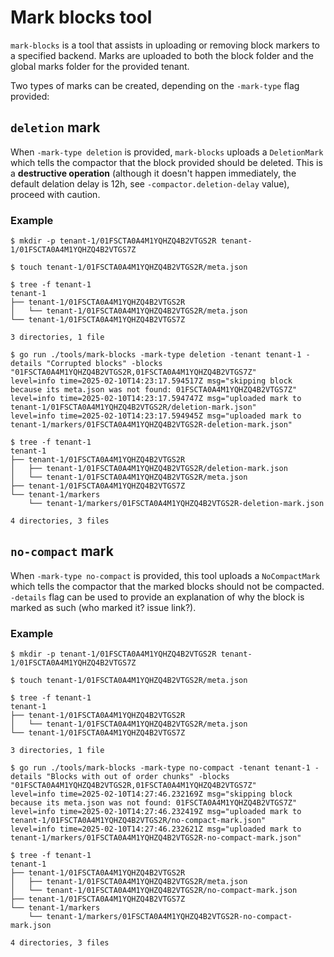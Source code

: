 # Mark blocks tool

`mark-blocks` is a tool that assists in uploading or removing block markers to a specified backend.
Marks are uploaded to both the block folder and the global marks folder for the provided tenant.

Two types of marks can be created, depending on the `-mark-type` flag provided:

## `deletion` mark

When `-mark-type deletion` is provided, `mark-blocks` uploads a `DeletionMark` which tells the compactor that the block provided should be deleted.
This is a **destructive operation** (although it doesn't happen immediately, the default delation delay is 12h, see `-compactor.deletion-delay` value), proceed with caution.

### Example

```
$ mkdir -p tenant-1/01FSCTA0A4M1YQHZQ4B2VTGS2R tenant-1/01FSCTA0A4M1YQHZQ4B2VTGS7Z

$ touch tenant-1/01FSCTA0A4M1YQHZQ4B2VTGS2R/meta.json

$ tree -f tenant-1
tenant-1
├── tenant-1/01FSCTA0A4M1YQHZQ4B2VTGS2R
│   └── tenant-1/01FSCTA0A4M1YQHZQ4B2VTGS2R/meta.json
└── tenant-1/01FSCTA0A4M1YQHZQ4B2VTGS7Z

3 directories, 1 file

$ go run ./tools/mark-blocks -mark-type deletion -tenant tenant-1 -details "Corrupted blocks" -blocks "01FSCTA0A4M1YQHZQ4B2VTGS2R,01FSCTA0A4M1YQHZQ4B2VTGS7Z"
level=info time=2025-02-10T14:23:17.594517Z msg="skipping block because its meta.json was not found: 01FSCTA0A4M1YQHZQ4B2VTGS7Z"
level=info time=2025-02-10T14:23:17.594747Z msg="uploaded mark to tenant-1/01FSCTA0A4M1YQHZQ4B2VTGS2R/deletion-mark.json"
level=info time=2025-02-10T14:23:17.594945Z msg="uploaded mark to tenant-1/markers/01FSCTA0A4M1YQHZQ4B2VTGS2R-deletion-mark.json"

$ tree -f tenant-1
tenant-1
├── tenant-1/01FSCTA0A4M1YQHZQ4B2VTGS2R
│   ├── tenant-1/01FSCTA0A4M1YQHZQ4B2VTGS2R/deletion-mark.json
│   └── tenant-1/01FSCTA0A4M1YQHZQ4B2VTGS2R/meta.json
├── tenant-1/01FSCTA0A4M1YQHZQ4B2VTGS7Z
└── tenant-1/markers
    └── tenant-1/markers/01FSCTA0A4M1YQHZQ4B2VTGS2R-deletion-mark.json

4 directories, 3 files
```

## `no-compact` mark

When `-mark-type no-compact` is provided, this tool uploads a `NoCompactMark` which tells the compactor that the marked blocks should not be compacted.
`-details` flag can be used to provide an explanation of why the block is marked as such (who marked it? issue link?).

### Example

```
$ mkdir -p tenant-1/01FSCTA0A4M1YQHZQ4B2VTGS2R tenant-1/01FSCTA0A4M1YQHZQ4B2VTGS7Z

$ touch tenant-1/01FSCTA0A4M1YQHZQ4B2VTGS2R/meta.json

$ tree -f tenant-1
tenant-1
├── tenant-1/01FSCTA0A4M1YQHZQ4B2VTGS2R
│   └── tenant-1/01FSCTA0A4M1YQHZQ4B2VTGS2R/meta.json
└── tenant-1/01FSCTA0A4M1YQHZQ4B2VTGS7Z

3 directories, 1 file

$ go run ./tools/mark-blocks -mark-type no-compact -tenant tenant-1 -details "Blocks with out of order chunks" -blocks "01FSCTA0A4M1YQHZQ4B2VTGS2R,01FSCTA0A4M1YQHZQ4B2VTGS7Z"
level=info time=2025-02-10T14:27:46.232169Z msg="skipping block because its meta.json was not found: 01FSCTA0A4M1YQHZQ4B2VTGS7Z"
level=info time=2025-02-10T14:27:46.232419Z msg="uploaded mark to tenant-1/01FSCTA0A4M1YQHZQ4B2VTGS2R/no-compact-mark.json"
level=info time=2025-02-10T14:27:46.232621Z msg="uploaded mark to tenant-1/markers/01FSCTA0A4M1YQHZQ4B2VTGS2R-no-compact-mark.json"

$ tree -f tenant-1
tenant-1
├── tenant-1/01FSCTA0A4M1YQHZQ4B2VTGS2R
│   ├── tenant-1/01FSCTA0A4M1YQHZQ4B2VTGS2R/meta.json
│   └── tenant-1/01FSCTA0A4M1YQHZQ4B2VTGS2R/no-compact-mark.json
├── tenant-1/01FSCTA0A4M1YQHZQ4B2VTGS7Z
└── tenant-1/markers
    └── tenant-1/markers/01FSCTA0A4M1YQHZQ4B2VTGS2R-no-compact-mark.json

4 directories, 3 files
```

